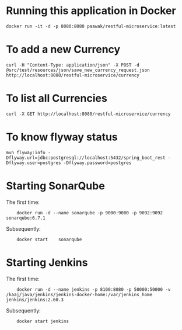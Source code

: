 # Running this application in Docker

	docker run -it -d -p 8080:8080 paawak/restful-microservice:latest
	
# To add a new Currency
	curl -H "Content-Type: application/json" -X POST -d @src/test/resources/json/save_new_currency_request.json http://localhost:8080/restful-microservice/currency
	
# To list all Currencies
	curl -X GET http://localhost:8080/restful-microservice/currency	

# To know flyway status
	mvn flyway:info -Dflyway.url=jdbc:postgresql://localhost:5432/spring_boot_rest -Dflyway.user=postgres -Dflyway.password=postgres

# Starting SonarQube

The first time:

		docker run -d --name sonarqube -p 9000:9000 -p 9092:9092 sonarqube:6.7.1
		
Subsequently:
		
		docker start 	sonarqube
		
# Starting Jenkins

The first time:

		docker run -d --name jenkins -p 8100:8080 -p 50000:50000 -v /kaaj/java/jenkins/jenkins-docker-home:/var/jenkins_home jenkins/jenkins:2.60.3
				
Subsequently:
		
		docker start jenkins
		
		
